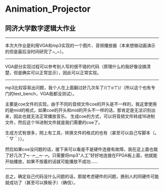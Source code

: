 # Animation_Projector
## 同济大学数字逻辑大作业
***
本次大作业是利用VGA和mp3实现的一个图片、音频播放器（本来想做动画演示的但是最后没时间研究了~_~）。
***
VGA部分实现过程可以参考别人写的很不错的代码（原理什么的我好像没搞清楚，但是确实可以正常显示），因此可以正常实现。
***
mp3比较容易出问题，我个人在上面翻过好几次车了/(ㄒoㄒ)/（所以这个也有专门的test_bench，VGA我都没测试）。

主要是coe文件的实现，由于不同的音频文件coe的开头是不一样的，我这里使用的是mid的格式，如果coe的开头和mid的开头不一样的话，那肯定是无法识别出来，因此也就无法正常播放音乐。
生成coe的方式，可以将音频文件转成16进制文件，然后这个16进制文件就是我们需要的coe了。

生成方式有很多，网上有工具，转换文件的格式的也有（甚至可以自己写脚本（。＾▽＾））。

然后如果coe没问题的话，接下来可以看是不是硬件连接有故障，我在这上面也栽了好几次了┭┮﹏┭┮。只需要将mp3“人工”好好地连接在FPGA板上面，他就能开始播放，如果不按着的话就可能播放不成功......
***
总之，确定自己代码没什么问题的话，那就考虑硬件的问题，换别人的同硬件可能就成功了（甚至可以换板子）（确信）。

